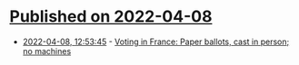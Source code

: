 # [Published on 2022-04-08](index.md)

* [2022-04-08, 12:53:45](https://news.ycombinator.com/item?id=30956246) - [Voting in France: Paper ballots, cast in person; no machines](https://abcnews.go.com/International/wireStory/voting-france-paper-ballots-cast-person-machines-83954517)
